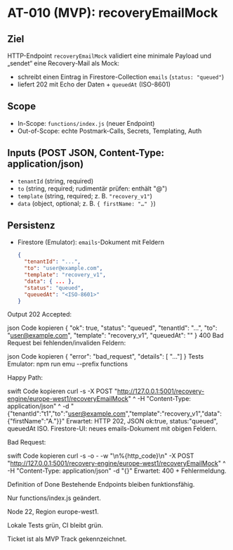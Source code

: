 # AT-010 (MVP): recoveryEmailMock

## Ziel
HTTP-Endpoint `recoveryEmailMock` validiert eine minimale Payload und „sendet“ eine Recovery-Mail als Mock:
- schreibt einen Eintrag in Firestore-Collection `emails` (`status: "queued"`)
- liefert 202 mit Echo der Daten + `queuedAt` (ISO-8601)

## Scope
- In-Scope: `functions/index.js` (neuer Endpoint)
- Out-of-Scope: echte Postmark-Calls, Secrets, Templating, Auth

## Inputs (POST JSON, Content-Type: application/json)
- `tenantId` (string, required)
- `to` (string, required; rudimentär prüfen: enthält "@")
- `template` (string, required; z. B. `"recovery_v1"`)
- `data` (object, optional; z. B. `{ firstName: "…" }`)

## Persistenz
- Firestore (Emulator): `emails`-Dokument mit Feldern
  ```json
  {
    "tenantId": "...",
    "to": "user@example.com",
    "template": "recovery_v1",
    "data": { ... },
    "status": "queued",
    "queuedAt": "<ISO-8601>"
  }
Output
202 Accepted:

json
Code kopieren
{
  "ok": true,
  "status": "queued",
  "tenantId": "...",
  "to": "user@example.com",
  "template": "recovery_v1",
  "queuedAt": "<ISO-8601>"
}
400 Bad Request bei fehlenden/invaliden Feldern:

json
Code kopieren
{ "error": "bad_request", "details": [ "..."] }
Tests
Emulator: npm run emu --prefix functions

Happy Path:

swift
Code kopieren
curl -s -X POST "http://127.0.0.1:5001/recovery-engine/europe-west1/recoveryEmailMock" ^
  -H "Content-Type: application/json" ^
  -d "{\"tenantId\":\"t1\",\"to\":\"user@example.com\",\"template\":\"recovery_v1\",\"data\":{\"firstName\":\"A.\"}}"
Erwartet: HTTP 202, JSON ok:true, status:"queued", queuedAt ISO.
Firestore-UI: neues emails-Dokument mit obigen Feldern.

Bad Request:

swift
Code kopieren
curl -s -o - -w "\n%{http_code}\n" -X POST "http://127.0.0.1:5001/recovery-engine/europe-west1/recoveryEmailMock" ^
  -H "Content-Type: application/json" -d "{}"
Erwartet: 400 + Fehlermeldung.

Definition of Done
Bestehende Endpoints bleiben funktionsfähig.

Nur functions/index.js geändert.

Node 22, Region europe-west1.

Lokale Tests grün, CI bleibt grün.

Ticket ist als MVP Track gekennzeichnet.
